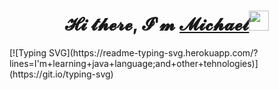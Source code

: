 <h1 align="center">𝓗𝓲 𝓽𝓱𝓮𝓻𝓮, 𝓘'𝓶 <a href="https://vk.com/mzjob" target="_blank">𝓜𝓲𝓬𝓱𝓪𝓮𝓵</a><img src="https://github.com/blackcater/blackcater/raw/main/images/Hi.gif" height="32"/></h1>
[![Typing SVG](https://readme-typing-svg.herokuapp.com/?lines=I'm+learning+java+language;and+other+tehnologies)](https://git.io/typing-svg)
